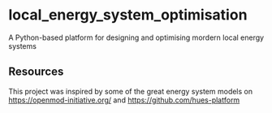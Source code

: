 # local_energy_system_optimisation
A Python-based platform for designing and optimising mordern local energy systems

## Resources
This project was inspired by some of the great energy system models on https://openmod-initiative.org/ and https://github.com/hues-platform
